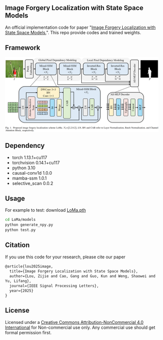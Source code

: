 ## Image Forgery Localization with State Space Models
An official implementation code for paper "[Image Forgery Localization with State Space Models.](https://arxiv.org/abs/2412.11214)". This repo provide codes and trained weights.

## Framework
<p align='center'>  
  <img src='./images/LoMa.png' width='900'/>
</p>

## Dependency
- torch 1.13.1+cu117
- torchvision 0.14.1+cu117
- python 3.10
- causal-conv1d 1.0.0
- mamba-ssm 1.0.1
- selective_scan 0.0.2

## Usage

For example to test:
download [LoMa.pth](https://www.123684.com/s/2pf9-ucWHv)
```bash
cd LoMa/models
python generate_npy.py
python test.py 
```

## Citation
If you use this code for your research, please cite our paper
```
@article{lou2025image,
  title={Image Forgery Localization with State Space Models},
  author={Lou, Zijie and Cao, Gang and Guo, Kun and Weng, Shaowei and Yu, Lifang},
  journal={IEEE Signal Processing Letters},
  year={2025}
}
```
## License
Licensed under a [Creative Commons Attribution-NonCommercial 4.0 International](https://creativecommons.org/licenses/by-nc/4.0/) for Non-commercial use only.
Any commercial use should get formal permission first.
